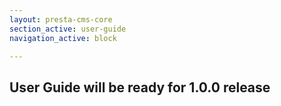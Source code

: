 ```yaml
---
layout: presta-cms-core
section_active: user-guide
navigation_active: block

---
```


## User Guide will be ready for 1.0.0 release